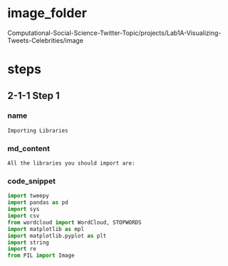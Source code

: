 # image_folder
Computational-Social-Science-Twitter-Topic/projects/Lab1A-Visualizing-Tweets-Celebrities/image

# steps 

## 2-1-1 Step 1

### name  
```
Importing Libraries
```

### md_content
```
All the libraries you should import are:
```

### code_snippet
```python
import tweepy
import pandas as pd
import sys
import csv
from wordcloud import WordCloud, STOPWORDS
import matplotlib as mpl
import matplotlib.pyplot as plt
import string
import re
from PIL import Image
```

